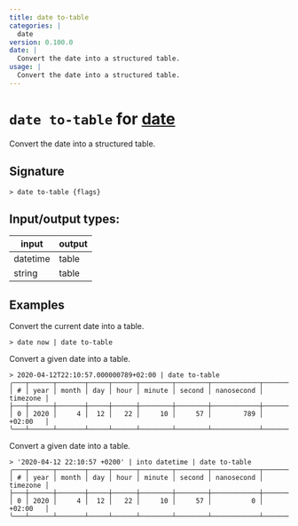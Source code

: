 ```yaml
---
title: date to-table
categories: |
  date
version: 0.100.0
date: |
  Convert the date into a structured table.
usage: |
  Convert the date into a structured table.
---
```

<!-- This file is automatically generated. Please edit the command in https://github.com/nushell/nushell instead. -->

# `date to-table` for [date](/commands/categories/date.md)

<div class='command-title'>Convert the date into a structured table.</div>

## Signature

```> date to-table {flags} ```


## Input/output types:

| input    | output |
| -------- | ------ |
| datetime | table  |
| string   | table  |
## Examples

Convert the current date into a table.
```nu
> date now | date to-table

```

Convert a given date into a table.
```nu
> 2020-04-12T22:10:57.000000789+02:00 | date to-table
╭───┬──────┬───────┬─────┬──────┬────────┬────────┬────────────┬──────────╮
│ # │ year │ month │ day │ hour │ minute │ second │ nanosecond │ timezone │
├───┼──────┼───────┼─────┼──────┼────────┼────────┼────────────┼──────────┤
│ 0 │ 2020 │     4 │  12 │   22 │     10 │     57 │        789 │ +02:00   │
╰───┴──────┴───────┴─────┴──────┴────────┴────────┴────────────┴──────────╯

```

Convert a given date into a table.
```nu
> '2020-04-12 22:10:57 +0200' | into datetime | date to-table
╭───┬──────┬───────┬─────┬──────┬────────┬────────┬────────────┬──────────╮
│ # │ year │ month │ day │ hour │ minute │ second │ nanosecond │ timezone │
├───┼──────┼───────┼─────┼──────┼────────┼────────┼────────────┼──────────┤
│ 0 │ 2020 │     4 │  12 │   22 │     10 │     57 │          0 │ +02:00   │
╰───┴──────┴───────┴─────┴──────┴────────┴────────┴────────────┴──────────╯

```
